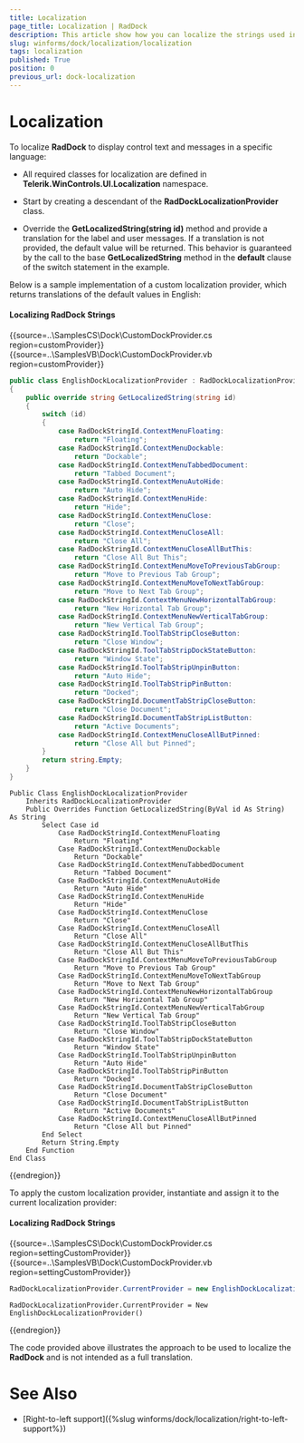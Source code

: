 ```yaml
---
title: Localization
page_title: Localization | RadDock
description: This article show how you can localize the strings used in RadDock.
slug: winforms/dock/localization/localization
tags: localization
published: True
position: 0
previous_url: dock-localization
---
```


# Localization
 
To localize __RadDock__ to display control text and messages in a specific language:

* All required classes for localization are defined in __Telerik.WinControls.UI.Localization__ namespace. 

* Start by creating a descendant of the **RadDockLocalizationProvider** class.

* Override the __GetLocalizedString(string id)__ method and provide a translation for the label and user messages. If a translation is not provided, the default value will be returned. This behavior is guaranteed by the call to the base __GetLocalizedString__ method in the __default__ clause of the switch statement in the example. 

Below is a sample implementation of a custom localization provider, which returns translations of the default values in English:

#### Localizing RadDock Strings 

{{source=..\SamplesCS\Dock\CustomDockProvider.cs region=customProvider}} 
{{source=..\SamplesVB\Dock\CustomDockProvider.vb region=customProvider}} 

````C#
public class EnglishDockLocalizationProvider : RadDockLocalizationProvider
{
    public override string GetLocalizedString(string id)
    {
        switch (id)
        {
            case RadDockStringId.ContextMenuFloating:
                return "Floating";
            case RadDockStringId.ContextMenuDockable:
                return "Dockable";
            case RadDockStringId.ContextMenuTabbedDocument:
                return "Tabbed Document";
            case RadDockStringId.ContextMenuAutoHide:
                return "Auto Hide";
            case RadDockStringId.ContextMenuHide:
                return "Hide";
            case RadDockStringId.ContextMenuClose:
                return "Close";
            case RadDockStringId.ContextMenuCloseAll:
                return "Close All";
            case RadDockStringId.ContextMenuCloseAllButThis:
                return "Close All But This";
            case RadDockStringId.ContextMenuMoveToPreviousTabGroup:
                return "Move to Previous Tab Group";
            case RadDockStringId.ContextMenuMoveToNextTabGroup:
                return "Move to Next Tab Group";
            case RadDockStringId.ContextMenuNewHorizontalTabGroup:
                return "New Horizontal Tab Group";
            case RadDockStringId.ContextMenuNewVerticalTabGroup:
                return "New Vertical Tab Group";
            case RadDockStringId.ToolTabStripCloseButton:
                return "Close Window";
            case RadDockStringId.ToolTabStripDockStateButton:
                return "Window State";
            case RadDockStringId.ToolTabStripUnpinButton:
                return "Auto Hide";
            case RadDockStringId.ToolTabStripPinButton:
                return "Docked";
            case RadDockStringId.DocumentTabStripCloseButton:
                return "Close Document";
            case RadDockStringId.DocumentTabStripListButton:
                return "Active Documents";
            case RadDockStringId.ContextMenuCloseAllButPinned:
                return "Close All but Pinned";
        }
        return string.Empty;
    }
}

````
````VB.NET
Public Class EnglishDockLocalizationProvider
    Inherits RadDockLocalizationProvider
    Public Overrides Function GetLocalizedString(ByVal id As String) As String
        Select Case id
            Case RadDockStringId.ContextMenuFloating
                Return "Floating"
            Case RadDockStringId.ContextMenuDockable
                Return "Dockable"
            Case RadDockStringId.ContextMenuTabbedDocument
                Return "Tabbed Document"
            Case RadDockStringId.ContextMenuAutoHide
                Return "Auto Hide"
            Case RadDockStringId.ContextMenuHide
                Return "Hide"
            Case RadDockStringId.ContextMenuClose
                Return "Close"
            Case RadDockStringId.ContextMenuCloseAll
                Return "Close All"
            Case RadDockStringId.ContextMenuCloseAllButThis
                Return "Close All But This"
            Case RadDockStringId.ContextMenuMoveToPreviousTabGroup
                Return "Move to Previous Tab Group"
            Case RadDockStringId.ContextMenuMoveToNextTabGroup
                Return "Move to Next Tab Group"
            Case RadDockStringId.ContextMenuNewHorizontalTabGroup
                Return "New Horizontal Tab Group"
            Case RadDockStringId.ContextMenuNewVerticalTabGroup
                Return "New Vertical Tab Group"
            Case RadDockStringId.ToolTabStripCloseButton
                Return "Close Window"
            Case RadDockStringId.ToolTabStripDockStateButton
                Return "Window State"
            Case RadDockStringId.ToolTabStripUnpinButton
                Return "Auto Hide"
            Case RadDockStringId.ToolTabStripPinButton
                Return "Docked"
            Case RadDockStringId.DocumentTabStripCloseButton
                Return "Close Document"
            Case RadDockStringId.DocumentTabStripListButton
                Return "Active Documents"
            Case RadDockStringId.ContextMenuCloseAllButPinned
                Return "Close All but Pinned"
        End Select
        Return String.Empty
    End Function
End Class

````

{{endregion}} 
 

To apply the custom localization provider, instantiate and assign it to the current localization provider:

#### Localizing RadDock Strings 

{{source=..\SamplesCS\Dock\CustomDockProvider.cs region=settingCustomProvider}} 
{{source=..\SamplesVB\Dock\CustomDockProvider.vb region=settingCustomProvider}} 

````C#
RadDockLocalizationProvider.CurrentProvider = new EnglishDockLocalizationProvider();

````
````VB.NET
RadDockLocalizationProvider.CurrentProvider = New EnglishDockLocalizationProvider()

````

{{endregion}} 

 
The code provided above illustrates the approach to be used to localize the __RadDock__ and is not intended as a full translation.

# See Also

* [Right-to-left support]({%slug winforms/dock/localization/right-to-left-support%})
